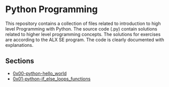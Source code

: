# Python Programming
This repository contains a collection of files related to introduction to high level Programming with Python. The source code (.py) contain solutions related to higher level programming concepts. The solutions for exercises are according to the ALX SE program. The code is clearly documented with explanations.
## Sections
* [0x00-python-hello_world](https://github.com/dbao-don/alx-higher_level_programming/tree/main/0x00-python-hello_world)
* [0x01-python-if_else_loops_functions](https://github.com/dbao-don/alx-higher_level_programming/tree/main/0x01-python-if_else_loops_functions)
